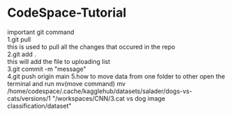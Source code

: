 # CodeSpace-Tutorial
important git command<br>
  1.git pull<br>
    this is used to pull all the changes that occured in the repo<br>
  2.git add .<br>
    this will add the file to uploading list<br>
  3.git commit -m "message"<br>
  4.git push origin main
  5.how to move data from one folder to other
    open the terminal and run mv(move command)
    mv /home/codespace/.cache/kagglehub/datasets/salader/dogs-vs-cats/versions/1 "/workspaces/CNN/3.cat vs dog image classification/dataset"

